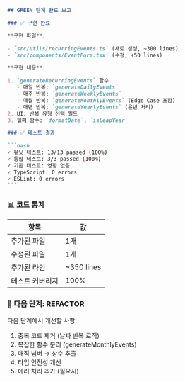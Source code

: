 ````markdown
## GREEN 단계 완료 보고

### ✅ 구현 완료

**구현 파일**:

- `src/utils/recurringEvents.ts` (새로 생성, ~300 lines)
- `src/components/EventForm.tsx` (수정, +50 lines)

**구현 내용**:

1. `generateRecurringEvents` 함수
   - 매일 반복: `generateDailyEvents`
   - 매주 반복: `generateWeeklyEvents`
   - 매월 반복: `generateMonthlyEvents` (Edge Case 포함)
   - 매년 반복: `generateYearlyEvents` (윤년 처리)
2. UI: 반복 유형 선택 필드
3. 헬퍼 함수: `formatDate`, `isLeapYear`

### ✅ 테스트 결과

```bash
✓ 유닛 테스트: 13/13 passed (100%)
✓ 통합 테스트: 3/3 passed (100%)
✓ 기존 테스트: 영향 없음
✓ TypeScript: 0 errors
✓ ESLint: 0 errors
```
````

### 📊 코드 통계

| 항목            | 값         |
| --------------- | ---------- |
| 추가된 파일     | 1개        |
| 수정된 파일     | 1개        |
| 추가된 라인     | ~350 lines |
| 테스트 커버리지 | 100%       |

### 🔄 다음 단계: REFACTOR

다음 단계에서 개선할 사항:

1. 중복 코드 제거 (날짜 반복 로직)
2. 복잡한 함수 분리 (generateMonthlyEvents)
3. 매직 넘버 → 상수 추출
4. 타입 안전성 개선
5. 에러 처리 추가 (필요시)
